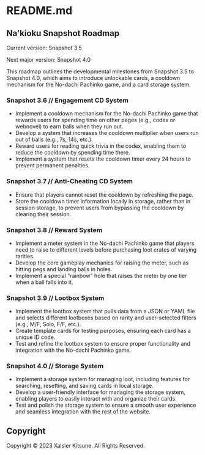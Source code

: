 # README.md

## Na'kioku Snapshot Roadmap

Current version: Snapshot 3.5

Next major version: Snapshot 4.0

This roadmap outlines the developmental milestones from Snapshot 3.5 to Snapshot 4.0, which aims to introduce unlockable cards, a cooldown mechanism for the No-dachi Pachinko game, and a card storage system.

### Snapshot 3.6 // Engagement CD System
- Implement a cooldown mechanism for the No-dachi Pachinko game that rewards users for spending time on other pages (e.g., codex or webnovel) to earn balls when they run out.
- Develop a system that increases the cooldown multiplier when users run out of balls (e.g., 7s, 14s, etc.).
- Reward users for reading quick trivia in the codex, enabling them to reduce the cooldown by spending time there.
- Implement a system that resets the cooldown timer every 24 hours to prevent permanent penalties.

### Snapshot 3.7 // Anti-Cheating CD System
- Ensure that players cannot reset the cooldown by refreshing the page.
- Store the cooldown timer information locally in storage, rather than in session storage, to prevent users from bypassing the cooldown by clearing their session.

### Snapshot 3.8 // Reward System
- Implement a meter system in the No-dachi Pachinko game that players need to raise to different levels before purchasing loot crates of varying rarities.
- Develop the core gameplay mechanics for raising the meter, such as hitting pegs and landing balls in holes.
- Implement a special "rainbow" hole that raises the meter by one tier when a ball falls into it.

### Snapshot 3.9 // Lootbox System
- Implement the lootbox system that pulls data from a JSON or YAML file and selects different lootboxes based on rarity and user-selected filters (e.g., M/F, Solo, F/F, etc.).
- Create template cards for testing purposes, ensuring each card has a unique ID code.
- Test and refine the lootbox system to ensure proper functionality and integration with the No-dachi Pachinko game.

### Snapshot 4.0 // Storage System
- Implement a storage system for managing loot, including features for searching, resetting, and saving cards in local storage.
- Develop a user-friendly interface for managing the storage system, enabling players to easily interact with and organize their cards.
- Test and polish the storage system to ensure a smooth user experience and seamless integration with the rest of the website.

## Copyright

Copyright © 2023 Xalsier Kitsune. All Rights Reserved.
